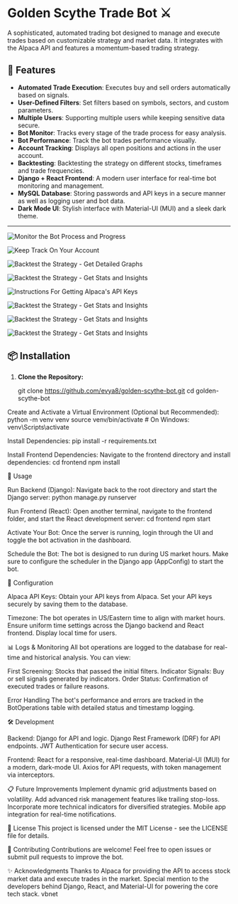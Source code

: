 # Golden Scythe Trade Bot ⚔️

A sophisticated, automated trading bot designed to manage and execute trades based on customizable strategy and market data. It integrates with the Alpaca API and features a momentum-based trading strategy.

## 🌟 Features

- **Automated Trade Execution**: Executes buy and sell orders automatically based on signals.
- **User-Defined Filters**: Set filters based on symbols, sectors, and custom parameters.
- **Multiple Users**: Supporting multiple users while keeping sensitive data secure.
- **Bot Monitor**: Tracks every stage of the trade process for easy analysis.
- **Bot Performance**: Track the bot trades performance visually.
- **Account Tracking**: Displays all open positions and actions in the user account.
- **Backtesting**: Backtesting the strategy on different stocks, timeframes and trade frequencies.
- **Django + React Frontend**: A modern user interface for real-time bot monitoring and management.
- **MySQL Database**: Storing passwords and API keys in a secure manner as well as logging user and bot data.
- **Dark Mode UI**: Stylish interface with Material-UI (MUI) and a sleek dark theme.

---


![Monitor the Bot Process and Progress](https://github.com/evya8/Golden-Sycthe-Trade-Bot/blob/master/Screenshots/Dashboard%20-%20Stock%20Updates%2C%20News%20Feed%2C%20User%20Configurations.png)

![Keep Track On Your Account](https://github.com/evya8/Golden-Sycthe-Trade-Bot/blob/master/Screenshots/Dashboard%20-%20Account.png)

![Backtest the Strategy - Get Detailed Graphs](https://github.com/evya8/Golden-Sycthe-Trade-Bot/blob/master/Screenshots/Dashboard%20-%20Bot%20Performance%20Tracking.png)

![Backtest the Strategy - Get Stats and Insights](https://github.com/evya8/Golden-Sycthe-Trade-Bot/blob/master/Screenshots/Backtesting%20-%20User%20Configurations%2C%20Mid%20Frequency.png)

![Instructions For Getting Alpaca's API Keys](https://github.com/evya8/Golden-Sycthe-Trade-Bot/blob/master/Screenshots/Backtesting%20-%20Interactive%20Graphs%2C%20Mid%20Frequency.png)

![Backtest the Strategy - Get Stats and Insights](https://github.com/evya8/Golden-Sycthe-Trade-Bot/blob/master/Screenshots/Backtesting%20-%20Returns%2C%20Metrics%2C%20Mid%20Frequency.png)

![Backtest the Strategy - Get Stats and Insights](https://github.com/evya8/Golden-Sycthe-Trade-Bot/blob/master/Screenshots/API%20Keys%20-%20Detailed%20Instructions.png)

![Backtest the Strategy - Get Stats and Insights](https://github.com/evya8/Golden-Sycthe-Trade-Bot/blob/master/Screenshots/API%20Keys%20-%20Generate%20Keys%2C%20Saving%20In%20App.png)



## 📦 Installation

1. **Clone the Repository:**
  
   git clone https://github.com/evya8/golden-scythe-bot.git
   cd golden-scythe-bot


Create and Activate a Virtual Environment (Optional but Recommended):
python -m venv venv
source venv/bin/activate  # On Windows: venv\Scripts\activate

Install Dependencies:
pip install -r requirements.txt

Install Frontend Dependencies: Navigate to the frontend directory and install dependencies:
cd frontend
npm install


🚀 Usage

Run Backend (Django): Navigate back to the root directory and start the Django server:
python manage.py runserver

Run Frontend (React): Open another terminal, navigate to the frontend folder, and start the React development server:
cd frontend
npm start

Activate Your Bot: Once the server is running, login through the UI and toggle the bot activation in the dashboard.

Schedule the Bot: The bot is designed to run during US market hours. Make sure to configure the scheduler in the Django app (AppConfig) to start the bot.

🔧 Configuration

Alpaca API Keys:
Obtain your API keys from Alpaca.
Set your API keys securely by saving them to the database. 

Timezone:
The bot operates in US/Eastern time to align with market hours.
Ensure uniform time settings across the Django backend and React frontend.
Display local time for users.

📊 Logs & Monitoring
All bot operations are logged to the database for real-time and historical analysis. You can view:

First Screening: Stocks that passed the initial filters.
Indicator Signals: Buy or sell signals generated by indicators.
Order Status: Confirmation of executed trades or failure reasons.

Error Handling
The bot's performance and errors are tracked in the BotOperations table with detailed status and timestamp logging.

🛠️ Development

Backend:
Django for API and logic.
Django Rest Framework (DRF) for API endpoints.
JWT Authentication for secure user access.

Frontend:
React for a responsive, real-time dashboard.
Material-UI (MUI) for a modern, dark-mode UI.
Axios for API requests, with token management via interceptors.

📋 Future Improvements
Implement dynamic grid adjustments based on volatility.
Add advanced risk management features like trailing stop-loss.
Incorporate more technical indicators for diversified strategies.
Mobile app integration for real-time notifications.

📝 License
This project is licensed under the MIT License - see the LICENSE file for details.

🤝 Contributing
Contributions are welcome! Feel free to open issues or submit pull requests to improve the bot.

✨ Acknowledgments
Thanks to Alpaca for providing the API to access stock market data and execute trades in the market.
Special mention to the developers behind Django, React, and Material-UI for powering the core tech stack.
vbnet
